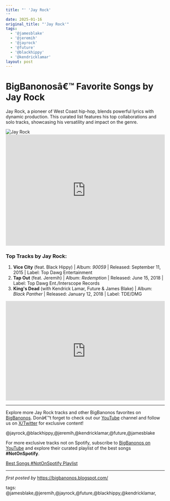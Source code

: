 ```yaml
---
title: "' 'Jay Rock'
'"
date: 2025-01-16
original_title: "'Jay Rock'"
tags:
  - '@jamesblake'
  - '@jeremih'
  - '@jayrock'
  - '@future'
  - '@blackhippy'
  - '@kendricklamar'
layout: post
---
```

<!-- Title of the Post -->
<h1>BigBanonosâ€™ Favorite Songs by Jay Rock</h1> <!-- Introductory Text -->
<p>Jay Rock, a pioneer of West Coast hip-hop, blends powerful lyrics with dynamic production. This curated list features his top collaborations and solo tracks, showcasing his versatility and impact on the genre.</p> <!-- Featured Image -->
<div> <img src="https://i.iheart.com/v3/re/new_assets/649b0b0b95ba522b468c757c?ops=contain(1480,0)" alt="Jay Rock">
</div> <!-- Spotify Embed -->
<div> <iframe src="https://open.spotify.com/embed/playlist/4StCOlWehUmXEZzeykxFeW?utm_source=generator" width="100%" height="352" frameBorder="0" allowfullscreen="" allow="autoplay; clipboard-write; encrypted-media; fullscreen; picture-in-picture" loading="lazy"></iframe>
</div> <!-- Song Information -->
<h3>Top Tracks by Jay Rock:</h3>
<ol> <li><strong>Vice City</strong> (feat. Black Hippy) | Album: <em>90059</em> | Released: September 11, 2015 | Label: Top Dawg Entertainment</li> <li><strong>Tap Out</strong> (feat. Jeremih) | Album: <em>Redemption</em> | Released: June 15, 2018 | Label: Top Dawg Ent./Interscope Records</li> <li><strong>King's Dead</strong> (with Kendrick Lamar, Future & James Blake) | Album: <em>Black Panther</em> | Released: January 12, 2018 | Label: TDE/DMG</li>
</ol> <!-- YouTube Embed -->
<div> <iframe allow="accelerometer; autoplay; encrypted-media; gyroscope; picture-in-picture" allowfullscreen="" frameborder="0" height="315" src="https://www.youtube.com/embed/videoseries?list=PLtuNtuTatqI1kNlASeys61y9DiMUqCHGY" width="100%"></iframe>
</div> <!-- Footer Links -->
<hr />
<p>Explore more Jay Rock tracks and other BigBanonos favorites on <a href="https://bigbanonos.blogspot.com/" target="_blank">BigBanonos</a>. Donâ€™t forget to check out our <a href="https://www.youtube.com/@BigBanonos" target="_blank">YouTube</a> channel and follow us on <a href="https://x.com/bigbanonos" target="_blank">X/Twitter</a> for exclusive content!</p> <!-- Tags -->
<p>@jayrock,@blackhippy,@jeremih,@kendricklamar,@future,@jamesblake</p>


<!--Subscribe and Playlist Links-->
<div>
    <p>For more exclusive tracks not on Spotify, subscribe to <a href="https://www.youtube.com/@BigBanonos" target="_blank">BigBanonos on YouTube</a> and explore their curated playlist of the best songs <strong>#NotOnSpotify</strong>.</p>
    <p><a href="https://www.youtube.com/playlist?list=PLtuNtuTatqI0kFahUCbtbfenC_ET5O_tr" target="_blank">Best Songs #NotOnSpotify Playlist<br /></a></p></div>

<hr />

<p><em>first posted by</em> <a href="https://bigbanonos.blogspot.com/" rel="noopener" target="_new">https://bigbanonos.blogspot.com/</a></p>

<p>tags: @jamesblake,@jeremih,@jayrock,@future,@blackhippy,@kendricklamar,</p>
